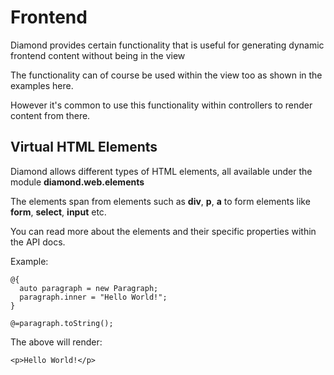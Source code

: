 # Frontend

Diamond provides certain functionality that is useful for generating dynamic frontend content without being in the view

The functionality can of course be used within the view too as shown in the examples here.

However it's common to use this functionality within controllers to render content from there.

## Virtual HTML Elements

Diamond allows different types of HTML elements, all available under the module **diamond.web.elements**

The elements span from elements such as **div**, **p**, **a** to form elements like **form**, **select**, **input** etc.

You can read more about the elements and their specific properties within the API docs.

Example:

```
@{
  auto paragraph = new Paragraph;
  paragraph.inner = "Hello World!";
}

@=paragraph.toString();
```

The above will render:

```
<p>Hello World!</p>
```

